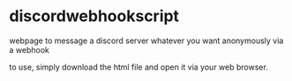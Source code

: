 # discordwebhookscript
webpage to message a discord server whatever you want anonymously via a webhook

to use, simply download the html file and open it via your web browser.
